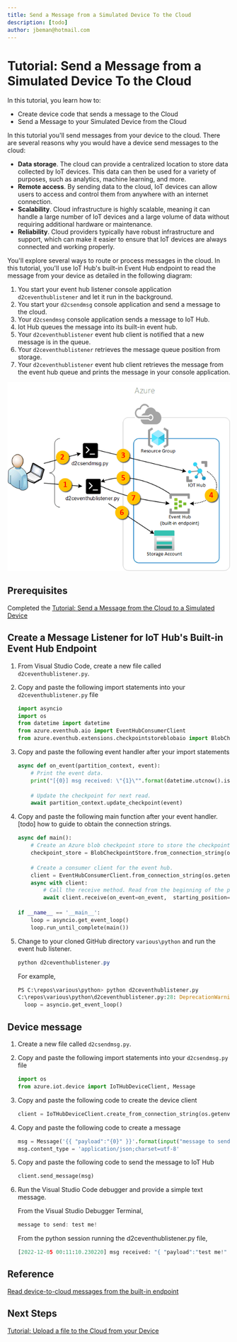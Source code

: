 ```yaml
---
title: Send a Message from a Simulated Device To the Cloud
description: [todo] 
author: jbeman@hotmail.com
---
```


# Tutorial: Send a Message from a Simulated Device To the Cloud

In this tutorial, you learn how to:

- Create device code that sends a message to the Cloud
- Send a Message to your Simulated Device from the Cloud

In this tutorial you'll send messages from your device to the cloud.  There are several reasons why you would have a device send messages to the cloud:

- **Data storage**. The cloud can provide a centralized location to store data collected by IoT devices. This data can then be used for a variety of purposes, such as analytics, machine learning, and more.
- **Remote access**. By sending data to the cloud, IoT devices can allow users to access and control them from anywhere with an internet connection.
- **Scalability**. Cloud infrastructure is highly scalable, meaning it can handle a large number of IoT devices and a large volume of data without requiring additional hardware or maintenance.
- **Reliability**. Cloud providers typically have robust infrastructure and support, which can make it easier to ensure that IoT devices are always connected and working properly.

You'll explore several ways to route or process messages in the cloud. In this tutorial, you'll use IoT Hub's built-in Event Hub endpoint to read the message from your device as detailed in the following diagram:

1. You start your event hub listener console application `d2ceventhublistener` and let it run in the background.
1. You start your `d2csendmsg` console application and send a message to the cloud.
1. Your `d2csendmsg` console application sends a message to IoT Hub.
1. Iot Hub queues the message into its built-in event hub.
1. Your `d2ceventhublistener` event hub client is notified that a new message is in the queue.
1. Your `d2ceventhublistener` retrieves the message queue position from storage.
1. Your `d2ceventhublistener` event hub client retrieves the message from the event hub queue and prints the message in your console application.

![lnk_sendmessage]

## Prerequisites

Completed the [Tutorial: Send a Message from the Cloud to a Simulated Device](tutorial-cloudtodevicemsg.md)

## Create a Message Listener for IoT Hub's Built-in Event Hub Endpoint

1. From Visual Studio Code, create a new file called `d2ceventhublistener.py`.
1. Copy and paste the following import statements into your `d2ceventhublistener.py` file

    ```python
    import asyncio
    import os
    from datetime import datetime
    from azure.eventhub.aio import EventHubConsumerClient
    from azure.eventhub.extensions.checkpointstoreblobaio import BlobCheckpointStore
    ```

1. Copy and paste the following event handler after your import statements

    ```python
    async def on_event(partition_context, event):
        # Print the event data.
        print("[{0}] msg received: \"{1}\"".format(datetime.utcnow().isoformat(), event.body_as_str(encoding='UTF-8')))
    
        # Update the checkpoint for next read.
        await partition_context.update_checkpoint(event)
    ```

1. Copy and paste the following main function after your event handler. [todo] how to guide to obtain the connection strings.

    ```python
    async def main():
        # Create an Azure blob checkpoint store to store the checkpoints.
        checkpoint_store = BlobCheckpointStore.from_connection_string(os.getenv("STORAGE_CONNECTION_STRING"), os.getenv("STORAGE_CONTAINER_NAME"))
    
        # Create a consumer client for the event hub.
        client = EventHubConsumerClient.from_connection_string(os.getenv("EVENTHUB_CONNECTION_STRING"), consumer_group="$Default", eventhub_name=os.getenv("EVENTHUB_NAME"), checkpoint_store=checkpoint_store)
        async with client:
            # Call the receive method. Read from the beginning of the partition (starting_position: "-1")
            await client.receive(on_event=on_event,  starting_position="-1")
    
    if __name__ == '__main__':
        loop = asyncio.get_event_loop()
        loop.run_until_complete(main())
    ```

1. Change to your cloned GitHub directory `various\python` and run the event hub listener.

    ```powershell
    python d2ceventhublistener.py
    ```

    For example,

    ```python
    PS C:\repos\various\python> python d2ceventhublistener.py
    C:\repos\various\python\d2ceventhublistener.py:28: DeprecationWarning: There is no current event loop
      loop = asyncio.get_event_loop()
    ```

## Device message

1. Create a new file called `d2csendmsg.py`.
1. Copy and paste the following import statements into your `d2csendmsg.py` file

    ```python
    import os
    from azure.iot.device import IoTHubDeviceClient, Message
    ```

1. Copy and paste the following code to create the device client

    ```python
    client = IoTHubDeviceClient.create_from_connection_string(os.getenv("IOTHUB_DEVICE_CONNECTION_STRING"))
    ```

1. Copy and paste the following code to create a message

    ```python
    msg = Message('{{ "payload":"{0}" }}'.format(input("message to send: ")))
    msg.content_type = 'application/json;charset=utf-8'
    ```

1. Copy and paste the following code to send the message to IoT Hub

    ```python
    client.send_message(msg)
    ```

1. Run the Visual Studio Code debugger and provide a simple text message.

    From the Visual Studio Debugger Terminal,

    ```powershell
    message to send: test me!
    ```

    From the python session running the d2ceventhublistener.py file,

    ```python
    [2022-12-05 00:11:10.230220] msg received: "{ "payload":"test me!" }"
    ```

## Reference

[Read device-to-cloud messages from the built-in endpoint](https://learn.microsoft.com/azure/iot-hub/iot-hub-devguide-messages-read-builtin)

## Next Steps

[Tutorial: Upload a file to the Cloud from your Device](tutorial-uploaddevicefile.md)

<!--Images-->

[lnk_sendmessage]: media/tutorial-devicetocloudmsg/sendmessage.png